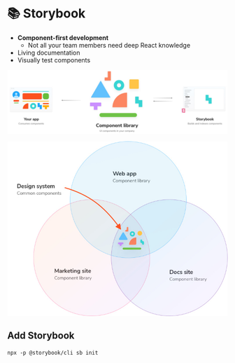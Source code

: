 # 📚 Storybook

- **Component-first development**
  - Not all your team members need deep React knowledge
- Living documentation
- Visually test components

![Storybook](./images/storybook-relationship.jpg)

![Design System Contents](./images/storybook-design-system-contents.jpg)

## Add Storybook

```shell
npx -p @storybook/cli sb init
```
